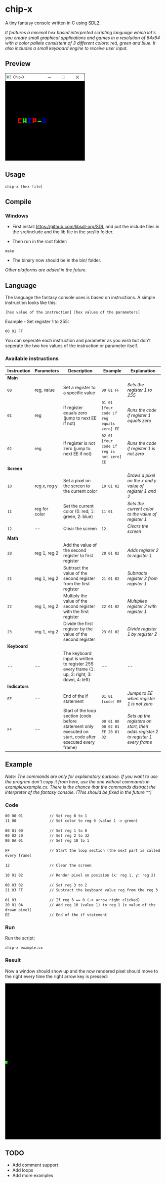 # chip-x
A tiny fantasy console written in C using SDL2.

*It features a minimal hex based interpreted scripting language which let's you create small graphical applications and games in a resolution of 64x64 with a color pallete consistent of 3 different colors: red, green and blue.
It also includes a small keyboard engine to receive user input.*

## Preview
![Alt Text](https://github.com/Flederossi/chip-x/blob/main/img/logo.png)

## Usage
```
chip-x [hex-file]
```

## Compile
### Windows
- First install https://github.com/libsdl-org/SDL and put the include files in the src/include and the lib file in the src/lib folder.

- Then run in the root folder:
```
make
```

- The binary now should be in the bin/ folder.

*Other platforms are added in the future.*

## Language
The language the fantasy console uses is based on instructions.
A simple instruction looks like this:
```
[hex value of the instruction] [hex values of the parameters]
```
Example - Set register 1 to 255:
```
00 01 FF
```
You can seperate each instruction and parameter as you wish but don't seperate the two hex values of the instruction or parameter itself.
### Available instructions
|Instruction|Parameters|Description|Example|Explanation|
|-----------|----------|-----------|-------|-----------|
|**Main**|
|`00`|reg, value|Set a register to a specific value|`00 01 FF`|*Sets the register 1 to 255*|
|`01`|reg|If register equals zero (jump to next EE if not)|`01 01 [Your code if reg equals zero] EE`|*Runs the code if register 1 equals zero*|
|`02`|reg|If register is not zero (jump to next EE if not)|`02 01 [Your code if reg is not zero] EE`|*Runs the code if register 1 is not zero*|
|**Screen**|
|`10`|reg x, reg y|Set a pixel on the screen to the current color|`10 01 02`|*Draws a pixel on the x and y value of register 1 and 2*|
|`11`|reg for color|Set the current color (0: red, 1: green, 2: blue)|`11 01`|*Sets the current color to the value of register 1*|
|`12`|--|Clear the screen|`12`|*Clears the screen*|
|**Math**|
|`20`|reg 1, reg 2|Add the value of the second register to first register|`20 01 02`|*Adds register 2 to register 1*|
|`21`|reg 1, reg 2|Subtract the value of the second register from the first register|`21 01 02`|*Subtracts register 2 from register 1*|
|`22`|reg 1, reg 2|Multiply the value of the second register with the first register|`22 01 02`|*Multiplies register 2 with register 1*|
|`23`|reg 1, reg 2|Divide the first register by the value of the second register|`23 01 02`|*Divide register 1 by register 2*|
|**Keyboard**|
|--|--|The keyboard input is written to register 255 every frame (1: up, 2: right, 3: down, 4: left)|--|--|
|**Indicators**|
|`EE`|--|End of the if statement|`01 01 [code] EE`|*Jumps to EE when register 1 is not zero*|
|`FF`|--|Start of the loop section (code before statement only executed on start, code after executed every frame)|`00 01 00 00 02 01 FF 20 01 02`|*Sets up the registers on start, then adds register 2 to register 1 every frame*|

## Example
*Note: The commands are only for explainatory purpose. If you want to use the program don't copy it from here, use the one without commands in example/example.cx. There is the chance that the commands distract the interpreter of the fantasy console. (This should be fixed in the future ^^)*
### Code
```
00 00 01            // Set reg 0 to 1
11 00               // Set color to reg 0 (value 1 -> green)

00 01 00            // Set reg 1 to 0
00 02 20            // Set reg 2 to 32
00 0A 01            // Set reg 10 to 1

FF                  // Start the loop section (the next part is called every frame)

12                  // Clear the screen

10 01 02            // Render pixel on posision (x: reg 1, y: reg 2)

00 03 02            // Set reg 3 to 2
21 03 FF            // Subtract the keyboard value reg from the reg 3

01 03               // If reg 3 == 0 (-> arrow right clicked)
20 01 0A            // Add reg 10 (value 1) to reg 1 (x value of the drawn pixel)
EE                  // End of the if statement
```
### Run
Run the script:
```
chip-x example.cx
```
### Result
Now a window should show up and the now rendered pixel should move to the right every time the right arrow key is pressed:

![Alt Text](https://github.com/Flederossi/chip-x/blob/main/example/result.gif)

## TODO
- Add comment support
- Add loops
- Add more examples
